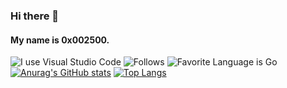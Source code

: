 ### Hi there 👋
#### My name is 0x002500.


![I use Visual Studio Code](https://img.shields.io/badge/Editor-VSCode-black?style=for-the-badge)
![Follows](https://img.shields.io/github/followers/0x002500?style=for-the-badge)
![Favorite Language is Go](https://img.shields.io/badge/Favorite%20Programming%20Language-Python-pink?style=for-the-badge)
[![Anurag's GitHub stats](https://github-readme-stats.vercel.app/api?username=0x002500&theme=onedark&layout=compact)](https://github.com/anuraghazra/github-readme-stats)
[![Top Langs](https://api.githubtrends.io/user/svg/0x002500/langs?time_range=one_year&theme=dark)](https://www.githubtrends.io/)
<!--
**0x002500/0x002500** is a ✨ _special_ ✨ repository because its `README.md` (this file) appears on your GitHub profile.

Here are some ideas to get you started:

- 🔭 I’m currently working on ...
- 🌱 I’m currently learning ...
- 👯 I’m looking to collaborate on ...
- 🤔 I’m looking for help with ...
- 💬 Ask me about ...
- 📫 How to reach me: ...
- 😄 Pronouns: ...
- ⚡ Fun fact: ...
-->
